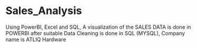 # Sales_Analysis
Using PowerBI, Excel and SQL, A visualization of the SALES DATA is done in POWERBI after suitable Data Cleaning is done in  SQL (MYSQL), Company name is ATLIQ Hardware
